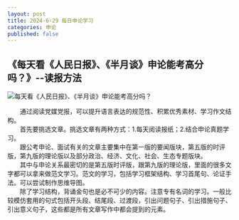 ```yaml
---
layout: post
title: 2024-6-29 每日申论学习
categories: 申论
published: false
---
```


## 《每天看《人民日报》、《半月谈》申论能考高分吗？》--读报方法

![每天看《人民日报》、《半月谈》申论能考高分吗？](https://mp.weixin.qq.com/s?__biz=MzU1NDkwMjM0NA==&mid=2247519486&idx=1&sn=7654e139de5406a84be05a6509fdd5f2&chksm=fbdebad9cca933cf6b801b7f7344d363698503c22d00a973fb2df3c1855bb8b7f4606e0f6a4e&scene=27)

&emsp;&emsp;通过阅读党媒党报，可以提升语言表达的规范性、积累优秀素材、学习作文结构。 <br>
&emsp;&emsp;首先要挑选文章。挑选文章有两种方式：1.每天阅读报纸；2.结合申论真题学习。<br>
&emsp;&emsp;跟公考申论、面试有关的文章主要集中在第一版的要闻版块，第五版的时评版，第九版的理论版以及部分政治、经济、文化、社会、生态专题版块。 <br>
&emsp;&emsp;其中与申论关系最密切的是第五版时评版，跟第九版的理论版，里面的很多文字都可以拿来做范文学习。范文的学习，包括学习框架结构、学习首尾句、论证手法。可以尝试制作思维导图。<br>
&emsp;&emsp;除了学习结构，背诵金句也是必不可少的内容。注意专有名词的学习。一般比较模仿套用的句式包括开头段、结尾段、过渡段，引出问题句子、引出措施句子、引出意义句子，这些都是所有文章写作中都会提到的元素。<br>

## 